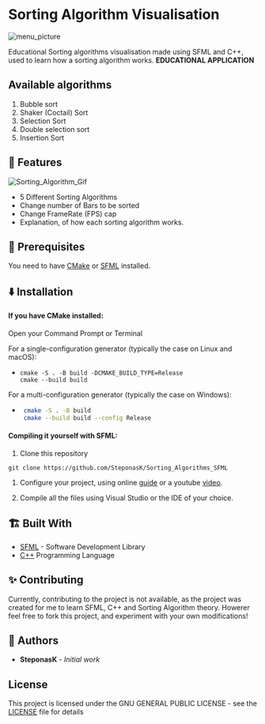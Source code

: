 # Sorting Algorithm Visualisation
![menu_picture](ReadMe_img/menu.png)

Educational Sorting algorithms visualisation made using SFML and C++, used to learn how a sorting algorithm works.
__EDUCATIONAL APPLICATION__
## Available algorithms
1. Bubble sort
1. Shaker (Coctail) Sort
1. Selection Sort
1. Double selection sort
1. Insertion Sort

## 💪 Features
 ![Sorting_Algorithm_Gif](ReadMe_img/sorting_algorithm.gif)
- 5 Different Sorting Algorithms
- Change number of Bars to be sorted
- Change FrameRate (FPS) cap
- Explanation, of how each sorting algorithm works.

## 📖 Prerequisites
You need to have [CMake]((https://cmake.org/download/)) or [SFML](https://www.sfml-dev.org/download.php) installed.


## ⬇️ Installation    

#### If you have CMake installed:

Open your Command Prompt or Terminal

For a single-configuration generator (typically the case on Linux and macOS):

-
    ```
    cmake -S . -B build -DCMAKE_BUILD_TYPE=Release
    cmake --build build
    ```

For a multi-configuration generator (typically the case on Windows):

-    
   ``` bash   
    cmake -S . -B build
    cmake --build build --config Release
    ```


#### Compiling it yourself with SFML:
1. Clone this repository
```
git clone https://github.com/SteponasK/Sorting_Algorithms_SFML
```
1. Configure your project, using online [guide](https://www.sfml-dev.org/tutorials/2.6/start-vc.php) or a youtube [ video](https://www.youtube.com/watch?v=neIoDQ71yb0).

1. Compile all the files using Visual Studio or the IDE of your choice.
## 🏗️ Built With

* [SFML](https://www.sfml-dev.org/) - Software Development Library 
* [C++](https://cplusplus.com/)  Programming Language

## ✨ Contributing

Currently, contributing to the project is not available, as the project was created for me to learn SFML, C++ and Sorting Algorithm theory.
Howerer feel free to fork this project, and experiment with your own modifications!

## 👑 Authors

* **SteponasK** - *Initial work* 

## License

This project is licensed under the GNU GENERAL PUBLIC LICENSE - see the [LICENSE](LICENSE.txt) file for details

